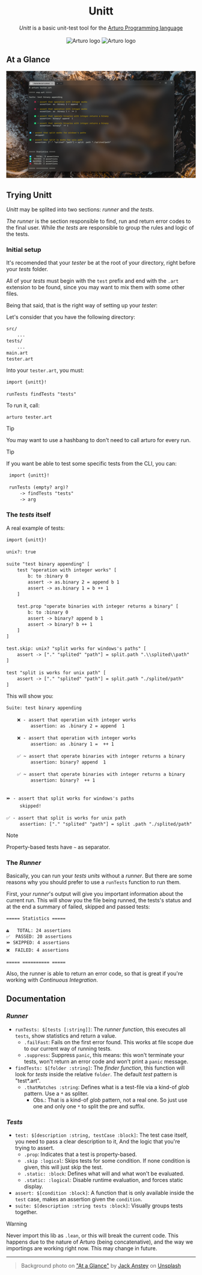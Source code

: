 <h1 align="center">
    Unitt
</h1>

<p align="center">
    <i>Unitt</i> is a basic unit-test tool for the 
    <a href="https://github.com/arturo-lang/arturo/">
        Arturo Programming language
    </a>
    <br><br>
    <img 
        alt="Arturo logo" 
        width="20" 
        src="https://github.com/arturo-lang/arturo/raw/master/docs/images/logo.png#gh-light-mode-only"
    />
    <img 
        alt="Arturo logo" 
        width="20" 
        src="https://github.com/arturo-lang/arturo/raw/master/docs/images/logo-lightgray.png#gh-dark-mode-only" 
    />
</p>

## At a Glance

<p align="center">
<img 
    alt="Running Unitt from terminal"
    width="720"
    src="./docs/running unitt screenshot.png"
/>
</p>

## Trying Unitt

*Unitt* may be splited into two sections: *runner* and *the tests*.

*The runner* is the section responsible to find, run and return error codes to the final user.
While *the tests* are responsible to group the rules and logic of the tests.

### Initial setup

It's recomended that your *tester* be at the root of your directory, right before your *tests* folder.

All of your *tests* must begin with the `test` prefix and end with the `.art` extension to be found,
since you may want to mix them with some other files.

Being that said, that is the right way of setting up your *tester*:

Let's consider that you have the following directory:

```
src/
    ...
tests/
    ...
main.art
tester.art
```

Into your `tester.art`, you must:

```art
import {unitt}!

runTests findTests "tests"
```

To run it, call:

```
arturo tester.art
```

> [!TIP] 
> You may want to use a hashbang to don't need to call arturo for every run.

> [!TIP]
> If you want be able to test some specific tests from the CLI, you can:
> ```art
>  import {unitt}!
>  
>  runTests (empty? arg)? 
>      -> findTests "tests"
>      -> arg
> ```

### The *tests* itself

A real example of tests:

```art
import {unitt}!

unix?: true

suite "test binary appending" [
    test "operation with integer works" [
        b: to :binary 0
        assert -> as.binary 2 = append b 1
        assert -> as.binary 1 = b ++ 1
    ]

    test.prop "operate binaries with integer returns a binary" [
        b: to :binary 0
        assert -> binary? append b 1
        assert -> binary? b ++ 1
    ]
]

test.skip: unix? "split works for windows's paths" [
    assert -> ["." "splited" "path"] = split.path ".\\splited\\path"
]

test "split is works for unix path" [
    assert -> ["." "splited" "path"] = split.path "./splited/path"
]
```

This will show you:

```
Suite: test binary appending 

    ❌ - assert that operation with integer works
         assertion: as .binary 2 = append  1

    ❌ - assert that operation with integer works
         assertion: as .binary 1 =  ++ 1

    ✅ ~ assert that operate binaries with integer returns a binary
         assertion: binary? append  1

    ✅ ~ assert that operate binaries with integer returns a binary
         assertion: binary?  ++ 1


⏩ - assert that split works for windows's paths 
     skipped!

✅ - assert that split is works for unix path
     assertion: ["." "splited" "path"] = split .path "./splited/path"
```

> [!NOTE]
> Property-based tests have `~` as separator. 

### The *Runner*

Basically, you can run your *tests units* without a *runner*. 
But there are some reasons why you should prefer to use a `runTests` function to run them.

First, your *runner*'s output will give you important information about the current run.
This will show you the file being runned, 
the tests's status
and at the end a summary of failed, skipped and passed tests:

```
===== Statistics =====

⏏️   TOTAL: 24 assertions
✅  PASSED: 20 assertions
⏩ SKIPPED: 4 assertions
❌  FAILED: 4 assertions

===== ========== =====
```

Also, the runner is able to return an error code, 
so that is great if you're working with *Continuous Integration*.

## Documentation

### *Runner*
- `runTests: $[tests [:string]]`:
    The *runner function*, this executes all `tests`,
    show statistics and return a value. 
    - `.failFast`:
        Fails on the first error found. 
        This works at file scope due to our current way of running tests.
    - `.suppress`: 
        Suppress `panic`, this means: 
        this won't terminate your tests, 
        won't return an error code
        and won't print a `panic` message. 
- `findTests: $[folder :string]`:
    The *finder function*, this function will look for *tests* inside the relative `folder`.
    The default *test* pattern is "test*.art".
    - `.thatMatches :string`:
        Defines what is a test-file via a kind-of *glob* pattern.
        Use a `*` as spliter. 
        - Obs.: That is a kind-of *glob* pattern, not a real one. 
          So just use one and only one `*` to split the pre and suffix.

### *Tests*
- `test: $[description :string, testCase :block]`:
    The test case itself, you need to pass a clear description to it,
    And the logic that you're trying to assert.
    - `.prop`:
        Indicates that a test is property-based.
    - `.skip :logical`:
        Skips tests for some condition. 
        If none condition is given, this will just skip the test.
    - `.static: :block`:
        Defines what will and what won't be evaluated.
    - `.static: :logical`:
        Disable runtime evaluation, and forces static display.
- `assert: $[condition :block]`:
    A function that is only available inside the `test` case,
    makes an assertion given the `condition`.
- `suite: $[description :string tests :block]`:
    Visually groups tests together.


> [!WARNING]
> Never import this lib as `.lean`, or this will break the current code.
> This happens due to the nature of Arturo (being concatenative), 
> and the way we importings are working right now.
> This may change in future.

---

> Background photo on ["At a Glance"](#at-a-glance) 
  by [Jack Anstey](https://unsplash.com/@jack_anstey?utm_content=creditCopyText&utm_medium=referral&utm_source=unsplash) on [Unsplash](https://unsplash.com/photos/aerial-photography-of-road-zS4lUqLEiNA?utm_content=creditCopyText&utm_medium=referral&utm_source=unsplash)